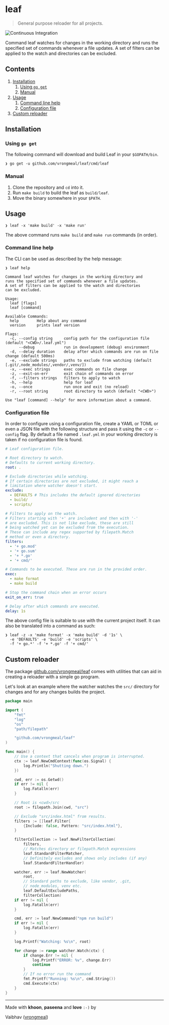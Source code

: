 # leaf

> General purpose reloader for all projects.

![Continuous Integration](https://github.com/vrongmeal/leaf/workflows/Continuous%20Integration/badge.svg)

Command leaf watches for changes in the working directory
and runs the specified set of commands whenever a file
updates. A set of filters can be applied to the watch and
directories can be excluded.

## Contents

1. [Installation](#installation)
    1. [Using `go get`](#using-go-get)
    1. [Manual](#manual)
1. [Usage](#usage)
    1. [Command line help](#command-line-help)
    1. [Configuration file](#configuration-file)
1. [Custom reloader](#custom-reloader)

## Installation

### Using `go get`

The following command will download and build Leaf in your
`$GOPATH/bin`.

```
❯ go get -u github.com/vrongmeal/leaf/cmd/leaf
```

### Manual

1. Clone the repository and `cd` into it.
1. Run `make build` to build the leaf as `build/leaf`.
1. Move the binary somewhere in your `$PATH`.

## Usage

```
❯ leaf -x 'make build' -x 'make run'
```

The above command runs `make build` and `make run` commands
(in order).

### Command line help

The CLI can be used as described by the help message:

```
❯ leaf help

Command leaf watches for changes in the working directory and
runs the specified set of commands whenever a file updates.
A set of filters can be applied to the watch and directories
can be excluded.

Usage:
  leaf [flags]
  leaf [command]

Available Commands:
  help        Help about any command
  version     prints leaf version

Flags:
  -c, --config string     config path for the configuration file (default "<CWD>/.leaf.yml")
      --debug             run in development (debug) environment
  -d, --delay duration    delay after which commands are run on file change (default 500ms)
  -e, --exclude strings   paths to exclude from watching (default [.git/,node_modules/,vendor/,venv/])
  -x, --exec strings      exec commands on file change
  -z, --exit-on-err       exit chain of commands on error
  -f, --filters strings   filters to apply to watch
  -h, --help              help for leaf
  -o, --once              run once and exit (no reload)
  -r, --root string       root directory to watch (default "<CWD>")

Use "leaf [command] --help" for more information about a command.
```

### Configuration file

In order to configure using a configuration file, create a
YAML or TOML or even a JSON file with the following structure
and pass it using the `-c` or `--config` flag. By default
a file named `.leaf.yml` in your working directory is taken
if no configuration file is found.

```yaml
# Leaf configuration file.

# Root directory to watch.
# Defaults to current working directory.
root: .

# Exclude directories while watching.
# If certain directories are not excluded, it might reach a
# limitation where watcher doesn't start.
exclude:
  - DEFAULTS # This includes the default ignored directories
  - build/
  - scripts/

# Filters to apply on the watch.
# Filters starting with '+' are includent and then with '-'
# are excluded. This is not like exclude, these are still
# being watched yet can be excluded from the execution.
# These can include any regex supported by filepath.Match
# method or even a directory.
filters:
  - '+ go.mod'
  - '+ go.sum'
  - '+ *.go'
  - '+ cmd/'

# Commands to be executed. These are run in the provided order.
exec:
  - make format
  - make build

# Stop the command chain when an error occurs
exit_on_err: true

# Delay after which commands are executed.
delay: 1s
```

The above config file is suitable to use with the current
project itself. It can also be translated into a command
as such:

```
❯ leaf -z -x 'make format' -x 'make build' -d '1s' \
  -e 'DEFAULTS' -e 'build' -e 'scripts' \
  -f '+ go.*' -f '+ *.go' -f '+ cmd/'
```

## Custom reloader

The package [github.com/vrongmeal/leaf](https://pkg.go.dev/github.com/vrongmeal/leaf)
comes with utilities that can aid in creating a reloader
with a simple go program.

Let's look at an example where the watcher watches the `src/`
directory for changes and for any changes builds the project.

```go
package main

import (
	"fmt"
	"log"
	"os"
	"path/filepath"

	"github.com/vrongmeal/leaf"
)

func main() {
	// Use a context that cancels when program is interrupted.
	ctx := leaf.NewCmdContext(func(os.Signal) {
		log.Println("Shutting down.")
	})

	cwd, err := os.Getwd()
	if err != nil {
		log.Fatalln(err)
	}

	// Root is <cwd>/src
	root := filepath.Join(cwd, "src")

	// Exclude "src/index.html" from results.
	filters := []leaf.Filter{
		{Include: false, Pattern: "src/index.html"},
	}

	filterCollection := leaf.NewFilterCollection(
		filters,
		// Matches directory or filepath.Match expressions
		leaf.StandardFilterMatcher,
		// Definitely excludes and shows only includes (if any)
		leaf.StandardFilterHandler)

	watcher, err := leaf.NewWatcher(
		root,
		// Standard paths to exclude, like vendor, .git,
		// node_modules, venv etc.
		leaf.DefaultExcludePaths,
		filterCollection)
	if err != nil {
		log.Fatalln(err)
	}

	cmd, err := leaf.NewCommand("npm run build")
	if err != nil {
		log.Fatalln(err)
	}

	log.Printf("Watching: %s\n", root)

	for change := range watcher.Watch(ctx) {
		if change.Err != nil {
			log.Printf("ERROR: %v", change.Err)
			continue
		}
		// If no error run the command
		fmt.Printf("Running: %s\n", cmd.String())
		cmd.Execute(ctx)
	}
}
```

---

Made with **khoon**, **paseena** and **love** `:-)` by

Vaibhav ([vrongmeal](https://vrongmeal.github.io))
